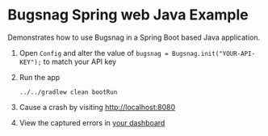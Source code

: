 # Bugsnag Spring web Java Example

Demonstrates how to use Bugsnag in a Spring Boot based Java application.

1. Open `Config` and alter the value of `bugsnag = Bugsnag.init("YOUR-API-KEY");` to match your API key

2. Run the app

    ```shell
    ../../gradlew clean bootRun
    ```

3. Cause a crash by visiting [http://localhost:8080](http://localhost:8080)

4. View the captured errors in [your dashboard](https://app.bugsnag.com)
